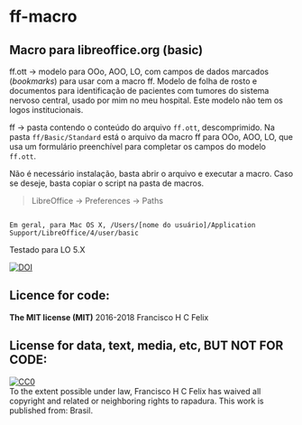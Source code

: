 # ff-macro

## Macro para libreoffice.org (basic)

ff.ott -> modelo para OOo, AOO, LO, com campos de dados marcados (*bookmarks*) para usar com a macro ff. Modelo de folha de rosto e documentos para identificação de pacientes com tumores do sistema nervoso central, usado por mim no meu hospital. Este modelo não tem os logos institucionais.

ff -> pasta contendo o conteúdo do arquivo `ff.ott`, descomprimido. Na pasta `ff/Basic/Standard` está o arquivo da macro ff para OOo, AOO, LO, que usa um formulário preenchível para completar os campos do modelo `ff.ott`.

Não é necessário instalação, basta abrir o arquivo e executar a macro. Caso se deseje, basta copiar o script na pasta de macros.

> LibreOffice -> Preferences -> Paths

```

Em geral, para Mac OS X, /Users/[nome do usuário]/Application Support/LibreOffice/4/user/basic

```

Testado para LO 5.X

[![DOI](https://zenodo.org/badge/19810/cmprsk/rapadura.svg)](https://zenodo.org/badge/latestdoi/19810/cmprsk/rapadura)

## Licence for code:

**The MIT license (MIT)**
2016-2018 Francisco H C Felix

## License for data, text, media, etc, BUT NOT FOR CODE:

<p xmlns:dct="http://purl.org/dc/terms/" xmlns:vcard="http://www.w3.org/2001/vcard-rdf/3.0#">
  <a rel="license"
     href="http://creativecommons.org/publicdomain/zero/1.0/">
    <img src="http://i.creativecommons.org/p/zero/1.0/88x31.png" style="border-style: none;" alt="CC0" />
  </a>
  <br />
  To the extent possible under law,
  <span resource="[_:publisher]" rel="dct:publisher">
    <span property="dct:title">Francisco H C Felix</span></span>
  has waived all copyright and related or neighboring rights to
  <span property="dct:title">rapadura</span>.
This work is published from:
<span property="vcard:Country" datatype="dct:ISO3166"
      content="BR" about="[_:publisher]">
  Brasil</span>.
</p>
